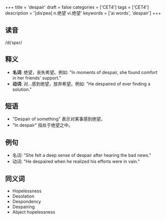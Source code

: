 +++
title = 'despair'
draft = false
categories = ['CET4']
tags = ['CET4']
description = '[disˈpeə] n.绝望 vi.绝望'
keywords = ['ai words', 'despair']
+++

## 读音
/dɪˈspɛr/

## 释义
- **名词**: 绝望，丧失希望。例如: "In moments of despair, she found comfort in her friends' support."
- **动词**: 对...感到绝望，放弃希望。例如: "He despaired of ever finding a solution."

## 短语
- "Despair of something" 表示对某事感到绝望。
- "In despair" 指处于绝望之中。

## 例句
- 名词: "She felt a deep sense of despair after hearing the bad news."
- 动词: "He despaired when he realized his efforts were in vain."

## 同义词
- Hopelessness
- Desolation
- Despondency
- Despairing
- Abject hopelessness
